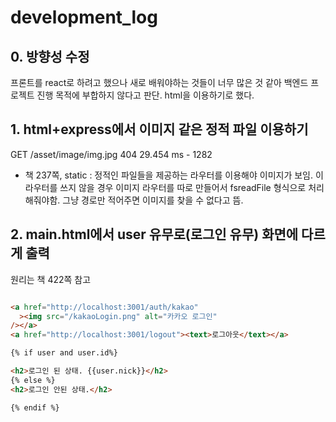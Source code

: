 # development_log
## 0. 방향성 수정
프론트를 react로 하려고 했으나 새로 배워야하는 것들이 너무 많은 것 같아 백엔드 프로젝트 진행 목적에 부합하지 않다고 판단. html을 이용하기로 했다.
## 1. html+express에서 이미지 같은 정적 파일 이용하기
GET /asset/image/img.jpg 404 29.454 ms - 1282
* 책 237쪽, static : 정적인 파일들을 제공하는 라우터를 이용해야 이미지가 보임. 이 라우터를 쓰지 않을 경우 이미지 라우터를 따로 만들어서 fsreadFile 형식으로 처리해줘야함.
그냥 경로만 적어주면 이미지를 찾을 수 없다고 뜸.
## 2. main.html에서 user 유무로(로그인 유무) 화면에 다르게 출력
원리는 책 422쪽 참고

``` html

<a href="http://localhost:3001/auth/kakao"
  ><img src="/kakaoLogin.png" alt="카카오 로그인"
/></a>
<a href="http://localhost:3001/logout"><text>로그아웃</text></a>

{% if user and user.id%}

<h2>로그인 된 상태. {{user.nick}}</h2>
{% else %}
<h2>로그인 안된 상태.</h2>

{% endif %}
```
